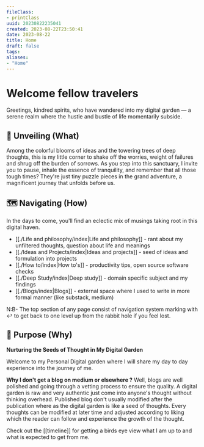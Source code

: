 ```yaml
---
fileClass: 
- printClass
uuid: 20230822235041
created: 2023-08-22T23:50:41
date: 2023-08-22
title: Home
draft: false
tags:
aliases:
- "Home"
---
```

# Welcome fellow travelers

Greetings, kindred spirits, who have wandered into my digital garden — a serene realm where the hustle and bustle of life momentarily subside. 

## 🌟 Unveiling (What)
Among the colorful blooms of ideas and the towering trees of deep thoughts, this is my little corner to shake off the worries, weight of failures and shrug off the burden of sorrows. As you step into this sanctuary, I invite you to pause, inhale the essence of tranquility, and remember that all those tough times? They're just tiny puzzle pieces in the grand adventure, a magnificent journey that unfolds before us. 

## 🗺️ Navigating (How)

In the days to come, you'll find an eclectic mix of musings taking root in this digital haven. 
- [[./Life and philosophy/index|Life and philosophy]] - rant about my unfiltered thoughts, question about life and meanings
- [[./Ideas and Projects/index|Ideas and projects]] - seed of ideas and formulation into projects
- [[./How to/index|How to's]] - productivity tips, open source software checks
- [[./Deep Study/index|Deep study]] - domain specific subject and my findings 
- [[./Blogs/index|Blogs]] - external space where I used to write in more formal manner (like substack, medium)

N:B- The top section of any page consist of navigation system marking with ↩ to get back to one level up from the rabbit hole if you feel lost.

## 🤔 Purpose (Why)

**Nurturing the Seeds of Thought in My Digital Garden**

Welcome to my Personal Digital garden where I will share my day to day experience into the journey of me.

**Why I don't get a blog on medium or elsewhere ?** Well, blogs are well polished and going through a vetting process to ensure the quality. A digital garden is raw and very authentic just come into anyone's thought without thinking overhead. Published blog don't usually modified after the publication where as the digital garden is like a seed of thoughts. Every thoughts can be modified at later time and adjusted according to liking which the reader can follow and experience the growth of the thought.


Check out the [[timeline]] for getting a birds eye view what I am up to and what is expected to get from me.



